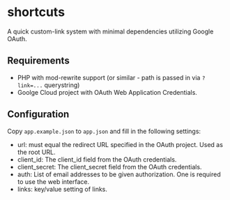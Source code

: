 # shortcuts

A quick custom-link system with minimal dependencies utilizing Google OAuth.

## Requirements

 - PHP with mod-rewrite support (or similar - path is passed in via `?link=...` querystring)
 - Goolge Cloud project with OAuth Web Application Credentials.

## Configuration

Copy `app.example.json` to `app.json` and fill in the following settings:

 - url: must equal the redirect URL specified in the OAuth project. Used as the root URL.
 - client_id: The client_id field from the OAuth credentials.
 - client_secret: The client_secret field from the OAuth credentials.
 - auth: List of email addresses to be given authorization. One is required to use the web interface.
 - links: key/value setting of links.
